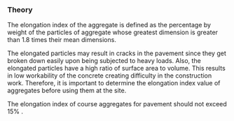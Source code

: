 ### Theory

The elongation index of the aggregate is defined as the percentage by weight of the particles of aggregate whose greatest dimension is greater than 1.8 times their mean dimensions.  

The elongated particles may result in cracks in the pavement since they get broken down easily upon being subjected to heavy loads. Also, the elongated particles have a high ratio of surface area to volume. This results in low workability of the concrete creating difficulty in the construction work. Therefore,  it is important to determine the elongation index value of aggregates before using them at the site.  

The elongation index of course aggregates for pavement should not exceed 15% .  
